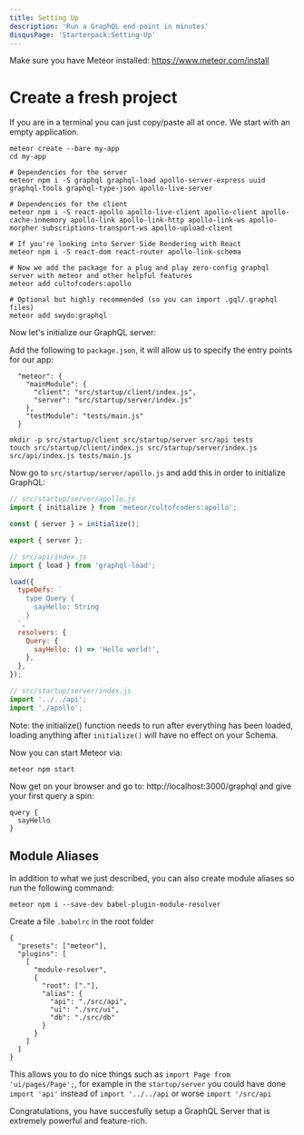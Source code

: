 ```yaml
---
title: Setting Up
description: 'Run a GraphQL end-point in minutes'
disqusPage: 'Starterpack:Setting-Up'
---
```


Make sure you have Meteor installed: https://www.meteor.com/install

# Create a fresh project

If you are in a terminal you can just copy/paste all at once. We start with an empty application.

```
meteor create --bare my-app
cd my-app

# Dependencies for the server
meteor npm i -S graphql graphql-load apollo-server-express uuid graphql-tools graphql-type-json apollo-live-server

# Dependencies for the client
meteor npm i -S react-apollo apollo-live-client apollo-client apollo-cache-inmemory apollo-link apollo-link-http apollo-link-ws apollo-morpher subscriptions-transport-ws apollo-upload-client

# If you're looking into Server Side Rendering with React
meteor npm i -S react-dom react-router apollo-link-schema

# Now we add the package for a plug and play zero-config graphql server with meteor and other helpful features  
meteor add cultofcoders:apollo

# Optional but highly recommended (so you can import .gql/.graphql files)
meteor add swydo:graphql
```

Now let's initialize our GraphQL server:

Add the following to `package.json`, it will allow us to specify the entry points for our app:

```
  "meteor": {
    "mainModule": {
      "client": "src/startup/client/index.js",
      "server": "src/startup/server/index.js"
    },
    "testModule": "tests/main.js"
  }
```

```
mkdir -p src/startup/client src/startup/server src/api tests
touch src/startup/client/index.js src/startup/server/index.js src/api/index.js tests/main.js
```

Now go to `src/startup/server/apollo.js` and add this in order to initialize GraphQL:

```js
// src/startup/server/apollo.js
import { initialize } from 'meteor/cultofcoders:apollo';

const { server } = initialize();

export { server };
```

```js
// src/api/index.js
import { load } from 'graphql-load';

load({
  typeDefs: `
    type Query {
      sayHello: String
    }
  `,
  resolvers: {
    Query: {
      sayHello: () => 'Hello world!',
    },
  },
});
```

```js
// src/startup/server/index.js
import '../../api';
import './apollo';
```

Note: the initialize() function needs to run after everything has been loaded, loading anything after `initialize()` will have no effect on your Schema.

Now you can start Meteor via:

```
meteor npm start
```

Now get on your browser and go to: http://localhost:3000/graphql and give your first query a spin:

```gql
query {
  sayHello
}
```

## Module Aliases

In addition to what we just described, you can also create module aliases so run the following command:

`meteor npm i --save-dev babel-plugin-module-resolver`

Create a file `.babelrc` in the root folder

```
{
  "presets": ["meteor"],
  "plugins": [
    [
      "module-resolver",
      {
        "root": ["."],
        "alias": {
          "api": "./src/api",
          "ui": "./src/ui",
          "db": "./src/db"
        }
      }
    ]
  ]
}
```

This allows you to do nice things such as `import Page from 'ui/pages/Page';`, for example in the `startup/server` you could have done `import 'api'` instead of `import '../../api` or worse `import '/src/api`

Congratulations, you have succesfully setup a GraphQL Server that is extremely powerful and feature-rich.
